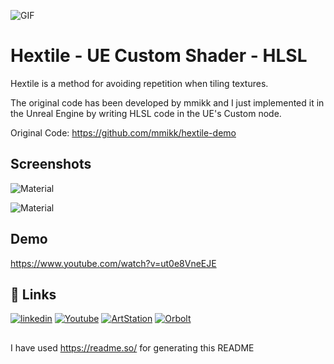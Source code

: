 
![GIF](https://raw.githubusercontent.com/proceduralit/PI_Sandbox/Docs/Hextile/Hextile.gif)

# Hextile - UE Custom Shader - HLSL

Hextile is a method for avoiding repetition when tiling textures.

The original code has been developed by mmikk and I just implemented it in the Unreal Engine by writing HLSL code in the UE's Custom node.

Original Code:
https://github.com/mmikk/hextile-demo
## Screenshots

![Material](https://raw.githubusercontent.com/proceduralit/PI_Sandbox/Docs/Hextile/ht01.png)

![Material](https://raw.githubusercontent.com/proceduralit/PI_Sandbox/Docs/Hextile/ht02.png)


## Demo

https://www.youtube.com/watch?v=ut0e8VneEJE
## 🔗 Links
[![linkedin](https://img.shields.io/badge/linkedin-0A66C2?style=for-the-badge&logo=linkedin&logoColor=white)](https://www.linkedin.com/in/t-mohsen/)
[![Youtube](https://img.shields.io/badge/YOUTUBE-red?style=for-the-badge&logo=youtube&logoColor=white)](https://www.youtube.com/c/Proceduralit)
[![ArtStation](https://img.shields.io/badge/ARTSTATION-black?style=for-the-badge&logo=artstation&logoColor=blue)](https://mohsen-t.artstation.com)
[![Orbolt](https://img.shields.io/badge/-Orbolt-orange)](https://www.orbolt.com/user/144667532)



## 
I have used https://readme.so/ for generating this README

